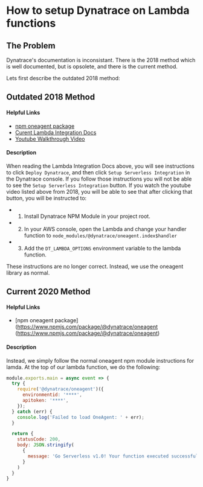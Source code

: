 # How to setup Dynatrace on Lambda functions

## The Problem
Dynatrace's documentation is inconsistant. There is the 2018 method which is well documented, but is opsolete, and there is the current method. 

Lets first describe the outdated 2018 method:


## Outdated 2018 Method
#### Helpful Links
- [npm oneagent package](https://www.npmjs.com/package/@dynatrace/oneagent)
- [Curent Lambda Integration Docs](https://www.dynatrace.com/support/help/technology-support/cloud-platforms/amazon-web-services/installation/integrate-nodejs-lambda-functions/)
- [Youtube Walkthrough Video](https://www.youtube.com/watch?v=0Y4yZQIpDUQ)

#### Description
When reading the Lambda Integration Docs above, you will see instructions to click `Deploy Dynatrace`, and then click `Setup Serverless Integration` in the Dynatrace console. If you follow those instructions you will not be able to see the `Setup Serverless Integration` button. If you watch the youtube video listed above from 2018, you will be able to see that after clicking that button, you will be instructed to:

- 1. Install Dynatrace NPM Module in your project root.
- 2. In your AWS console, open the Lambda and change your handler function to `node_modules/@dynatrace/oneagent.index$handler`
- 3. Add the `DT_LAMBDA_OPTIONS` environment variable to the lambda function.

These instructions are no longer correct. Instead, we use the oneagent library as normal.

## Current 2020 Method
#### Helpful Links
- [npm oneagent package](https://www.npmjs.com/package/@dynatrace/oneagent (https://www.npmjs.com/package/@dynatrace/oneagent)

#### Description
Instead, we simply follow the normal oneagent npm module instructions for lamda. At the top of our lambda function, we do the following:

```js
module.exports.main = async event => {
  try {
    require('@dynatrace/oneagent')({
      environmentid: '****',
      apitoken: '****',
    });
  } catch (err) {
    console.log('Failed to load OneAgent: ' + err);
  }

  return {
    statusCode: 200,
    body: JSON.stringify(
      {
        message: 'Go Serverless v1.0! Your function executed successfully!'
      }
    )
  }
}
```
